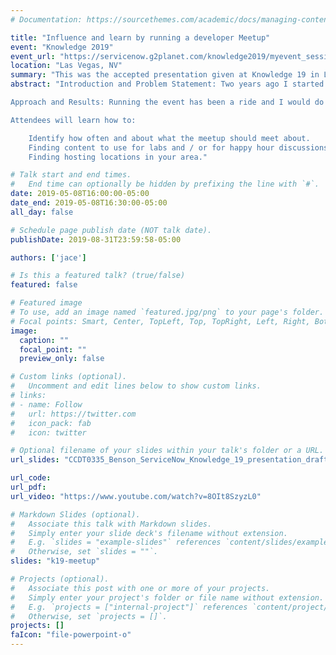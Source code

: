 ```yaml
---
# Documentation: https://sourcethemes.com/academic/docs/managing-content/

title: "Influence and learn by running a developer Meetup"
event: "Knowledge 2019"
event_url: "https://servicenow.g2planet.com/knowledge2019/myevent_session_view.php?attendee_id=4524&session_id=326&agenda_session_id=260"
location: "Las Vegas, NV"
summary: "This was the accepted presentation given at Knowledge 19 in Las Vegas on how to support your meetup"
abstract: "Introduction and Problem Statement: Two years ago I started a Developer Meetup for servicenow talent to do ad-hoc labs and have happy hours.  I didn't want what happened to the SNUG's happening to this event so I volunteered.  

Approach and Results: Running the event has been a ride and I would do it all over again.  In this session I'll go over what it takes to run these events.

Attendees will learn how to:

    Identify how often and about what the meetup should meet about.
    Finding content to use for labs and / or for happy hour discussions.
    Finding hosting locations in your area."

# Talk start and end times.
#   End time can optionally be hidden by prefixing the line with `#`.
date: 2019-05-08T16:00:00-05:00
date_end: 2019-05-08T16:30:00-05:00
all_day: false

# Schedule page publish date (NOT talk date).
publishDate: 2019-08-31T23:59:58-05:00

authors: ['jace']

# Is this a featured talk? (true/false)
featured: false

# Featured image
# To use, add an image named `featured.jpg/png` to your page's folder. 
# Focal points: Smart, Center, TopLeft, Top, TopRight, Left, Right, BottomLeft, Bottom, BottomRight.
image:
  caption: ""
  focal_point: ""
  preview_only: false

# Custom links (optional).
#   Uncomment and edit lines below to show custom links.
# links:
# - name: Follow
#   url: https://twitter.com
#   icon_pack: fab
#   icon: twitter

# Optional filename of your slides within your talk's folder or a URL.
url_slides: "CCDT0335_Benson_ServiceNow_Knowledge_19_presentation_draft_1_V5.pptx"

url_code:
url_pdf:
url_video: "https://www.youtube.com/watch?v=8OIt8SzyzL0"

# Markdown Slides (optional).
#   Associate this talk with Markdown slides.
#   Simply enter your slide deck's filename without extension.
#   E.g. `slides = "example-slides"` references `content/slides/example-slides.md`.
#   Otherwise, set `slides = ""`.
slides: "k19-meetup"

# Projects (optional).
#   Associate this post with one or more of your projects.
#   Simply enter your project's folder or file name without extension.
#   E.g. `projects = ["internal-project"]` references `content/project/deep-learning/index.md`.
#   Otherwise, set `projects = []`.
projects: []
faIcon: "file-powerpoint-o"
---
```

